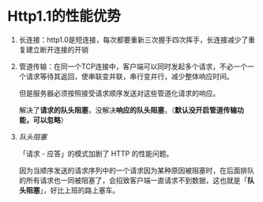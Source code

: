 # Http1.1的性能优势

1. 长连接：http1.0是短连接，每次都要重新三次握手四次挥手，长连接减少了重复建立断开连接的开销

2. 管道传输：在同一个TCP连接中，客户端可以同时发起多个请求，不必一个一个请求等待其返回，使串联变并联，串行变并行，减少整体响应时间。

   但是服务器必须按照接受请求顺序发送对这些管道化请求的响应。

   解决了**请求的队头阻塞**，没解决**响应的队头阻塞**，（**默认没开启管道传输功能，可以忽略**）

3. *队头阻塞*

   「请求 - 应答」的模式加剧了 HTTP 的性能问题。

   因为当顺序发送的请求序列中的一个请求因为某种原因被阻塞时，在后面排队的所有请求也一同被阻塞了，会招致客户端一直请求不到数据，这也就是「**队头阻塞**」，好比上班的路上塞车。

   

   
